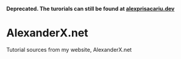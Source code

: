 **Deprecated. The turorials can still be found at [alexprisacariu.dev](https://alexprisacariu.dev)**

AlexanderX.net
==============

Tutorial sources from my website, AlexanderX.net
